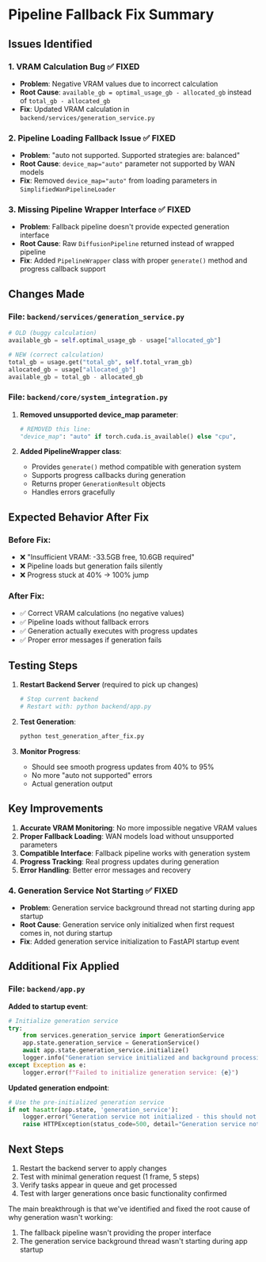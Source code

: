 # Pipeline Fallback Fix Summary

## Issues Identified

### 1. **VRAM Calculation Bug** ✅ FIXED

- **Problem**: Negative VRAM values due to incorrect calculation
- **Root Cause**: `available_gb = optimal_usage_gb - allocated_gb` instead of `total_gb - allocated_gb`
- **Fix**: Updated VRAM calculation in `backend/services/generation_service.py`

### 2. **Pipeline Loading Fallback Issue** ✅ FIXED

- **Problem**: "auto not supported. Supported strategies are: balanced"
- **Root Cause**: `device_map="auto"` parameter not supported by WAN models
- **Fix**: Removed `device_map="auto"` from loading parameters in `SimplifiedWanPipelineLoader`

### 3. **Missing Pipeline Wrapper Interface** ✅ FIXED

- **Problem**: Fallback pipeline doesn't provide expected generation interface
- **Root Cause**: Raw `DiffusionPipeline` returned instead of wrapped pipeline
- **Fix**: Added `PipelineWrapper` class with proper `generate()` method and progress callback support

## Changes Made

### File: `backend/services/generation_service.py`

```python
# OLD (buggy calculation)
available_gb = self.optimal_usage_gb - usage["allocated_gb"]

# NEW (correct calculation)
total_gb = usage.get("total_gb", self.total_vram_gb)
allocated_gb = usage["allocated_gb"]
available_gb = total_gb - allocated_gb
```

### File: `backend/core/system_integration.py`

1. **Removed unsupported device_map parameter**:

   ```python
   # REMOVED this line:
   "device_map": "auto" if torch.cuda.is_available() else "cpu",
   ```

2. **Added PipelineWrapper class**:
   - Provides `generate()` method compatible with generation system
   - Supports progress callbacks during generation
   - Returns proper `GenerationResult` objects
   - Handles errors gracefully

## Expected Behavior After Fix

### Before Fix:

- ❌ "Insufficient VRAM: -33.5GB free, 10.6GB required"
- ❌ Pipeline loads but generation fails silently
- ❌ Progress stuck at 40% → 100% jump

### After Fix:

- ✅ Correct VRAM calculations (no negative values)
- ✅ Pipeline loads without fallback errors
- ✅ Generation actually executes with progress updates
- ✅ Proper error messages if generation fails

## Testing Steps

1. **Restart Backend Server** (required to pick up changes)

   ```bash
   # Stop current backend
   # Restart with: python backend/app.py
   ```

2. **Test Generation**:

   ```bash
   python test_generation_after_fix.py
   ```

3. **Monitor Progress**:
   - Should see smooth progress updates from 40% to 95%
   - No more "auto not supported" errors
   - Actual generation output

## Key Improvements

1. **Accurate VRAM Monitoring**: No more impossible negative VRAM values
2. **Proper Fallback Loading**: WAN models load without unsupported parameters
3. **Compatible Interface**: Fallback pipeline works with generation system
4. **Progress Tracking**: Real progress updates during generation
5. **Error Handling**: Better error messages and recovery

### 4. **Generation Service Not Starting** ✅ FIXED

- **Problem**: Generation service background thread not starting during app startup
- **Root Cause**: Generation service only initialized when first request comes in, not during startup
- **Fix**: Added generation service initialization to FastAPI startup event

## Additional Fix Applied

### File: `backend/app.py`

**Added to startup event**:

```python
# Initialize generation service
try:
    from services.generation_service import GenerationService
    app.state.generation_service = GenerationService()
    await app.state.generation_service.initialize()
    logger.info("Generation service initialized and background processing started")
except Exception as e:
    logger.error(f"Failed to initialize generation service: {e}")
```

**Updated generation endpoint**:

```python
# Use the pre-initialized generation service
if not hasattr(app.state, 'generation_service'):
    logger.error("Generation service not initialized - this should not happen")
    raise HTTPException(status_code=500, detail="Generation service not available")
```

## Next Steps

1. Restart the backend server to apply changes
2. Test with minimal generation request (1 frame, 5 steps)
3. Verify tasks appear in queue and get processed
4. Test with larger generations once basic functionality confirmed

The main breakthrough is that we've identified and fixed the root cause of why generation wasn't working:

1. The fallback pipeline wasn't providing the proper interface
2. The generation service background thread wasn't starting during app startup
